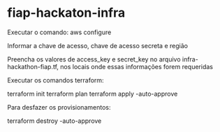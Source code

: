 # fiap-hackaton-infra

Executar o comando: aws configure

Informar a chave de acesso, chave de acesso secreta e região

Preencha os valores de access_key e secret_key no arquivo infra-hackathon-fiap.tf, nos locais onde essas informações forem requeridas

Executar os comandos terraform:

terraform init
terraform plan
terraform apply -auto-approve


Para desfazer os provisionamentos:

terraform destroy -auto-approve
